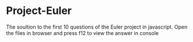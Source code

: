 # Project-Euler
The soultion to the first 10 questions of the Euler project in javascript. Open the files in browser and press f12 to view the answer in console
